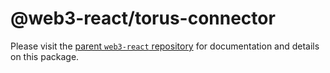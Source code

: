 # @web3-react/torus-connector

Please visit the [parent `web3-react` repository](https://github.com/NoahZinsmeister/web3-react) for documentation and details on this package.
